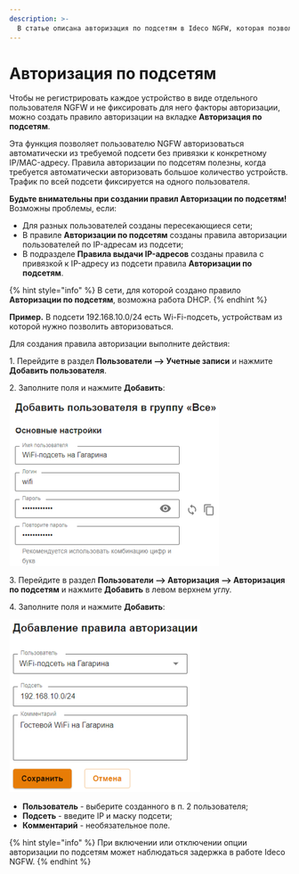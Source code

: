 ```yaml
---
description: >-
  В статье описана авторизация по подсетям в Ideco NGFW, которая позволяет автоматически авторизовать любого пользователя NGFW из определенной подсети.
---
```


# Авторизация по подсетям

Чтобы не регистрировать каждое устройство в виде отдельного пользователя NGFW и не фиксировать для него факторы авторизации, можно создать правило авторизации на вкладке **Авторизация по подсетям**.

Эта функция позволяет пользователю NGFW авторизоваться автоматически из требуемой подсети без привязки к конкретному IP/MAC-адресу. Правила авторизации по подсетям полезны, когда требуется автоматически авторизовать большое количество устройств. Трафик по всей подсети фиксируется на одного пользователя.

**Будьте внимательны при создании правил Авторизации по подсетям!** Возможны проблемы, если:

* Для разных пользователей созданы пересекающиеся сети;
* В правиле **Авторизации по подсетям** созданы правила авторизации пользователей по IP-адресам из подсети;
* В подразделе **Правила выдачи IP-адресов** созданы правила с привязкой к IP-адресу из подсети правила **Авторизации по подсетям**.

{% hint style="info" %}
В сети, для которой создано правило **Авторизации по подсетям**, возможна работа DHCP.
{% endhint %}

**Пример.** В подсети 192.168.10.0/24 есть Wi-Fi-подсеть, устройствам из которой нужно позволить авторизоваться. 

Для создания правила авторизации выполните действия:

1\. Перейдите в раздел **Пользователи –> Учетные записи** и нажмите **Добавить пользователя**.

2\. Заполните поля и нажмите **Добавить**:

![](/.gitbook/assets/tree11.png)

3\. Перейдите в раздел **Пользователи –> Авторизация –> Авторизация по подсетям** и нажмите **Добавить** в левом верхнем углу.

4\. Заполните поля и нажмите **Добавить**:

![](/.gitbook/assets/authorization2.png)

* **Пользователь** - выберите созданного в п. 2 пользователя;
* **Подсеть** - введите IP и маску подсети;
* **Комментарий** - необязательное поле.

{% hint style="info" %}
При включении или отключении опции авторизации по подсетям может наблюдаться задержка в работе Ideco NGFW.
{% endhint %}

